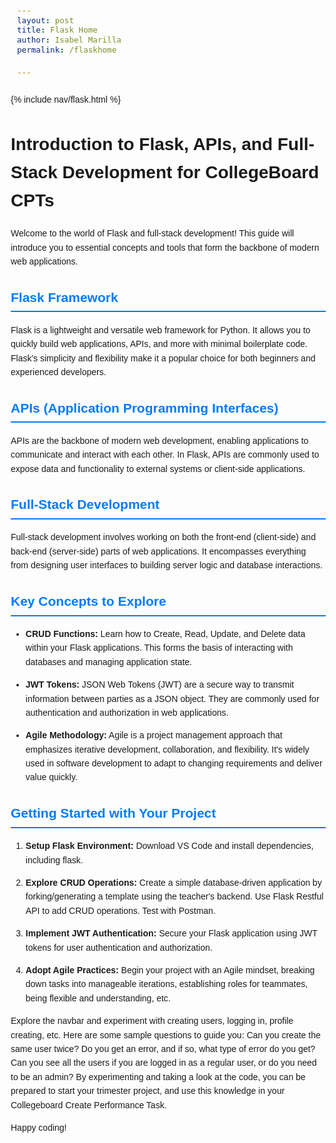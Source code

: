 ```yaml
---
layout: post
title: Flask Home
author: Isabel Marilla
permalink: /flaskhome

---
```



{% include nav/flask.html %}


<style>
  body {
    font-family: Arial, sans-serif;
    line-height: 1.6;
    margin: 20px;
  }

  h2 {
    color: #007bff;
    border-bottom: 2px solid #007bff;
    padding-bottom: 5px;
  }

  h3 {
    color: #17a2b8;
    margin-top: 20px;
  }

  ul {
    margin-bottom: 20px;
  }

  li {
    margin-bottom: 10px;
  }

  code {
    background-color: #f8f9fa;
    padding: 2px 5px;
    border-radius: 3px;
    font-size: 0.9em;
  }

  pre {
    background-color: #f8f9fa;
    padding: 10px;
    border-radius: 5px;
    margin: 15px 0;
    white-space: pre-wrap;
  }

  table {
    width: 100%;
    margin-bottom: 20px;
    border-collapse: collapse;
  }

  th, td {
    border: 1px solid #ddd;
    padding: 8px;
    text-align: left;
  }

  th {
    background-color: #f2f2f2;
  }

  td {
    background-color: #fff;
  }

  .key-concepts {
    background-color: #f8f9fa;
    padding: 15px;
    border-radius: 5px;
    margin-bottom: 20px;
  }
</style>

# Introduction to Flask, APIs, and Full-Stack Development for CollegeBoard CPTs

Welcome to the world of Flask and full-stack development! This guide will introduce you to essential concepts and tools that form the backbone of modern web applications.

## Flask Framework

Flask is a lightweight and versatile web framework for Python. It allows you to quickly build web applications, APIs, and more with minimal boilerplate code. Flask's simplicity and flexibility make it a popular choice for both beginners and experienced developers.

## APIs (Application Programming Interfaces)

APIs are the backbone of modern web development, enabling applications to communicate and interact with each other. In Flask, APIs are commonly used to expose data and functionality to external systems or client-side applications.

## Full-Stack Development

Full-stack development involves working on both the front-end (client-side) and back-end (server-side) parts of web applications. It encompasses everything from designing user interfaces to building server logic and database interactions.

## Key Concepts to Explore

- **CRUD Functions:** Learn how to Create, Read, Update, and Delete data within your Flask applications. This forms the basis of interacting with databases and managing application state.

- **JWT Tokens:** JSON Web Tokens (JWT) are a secure way to transmit information between parties as a JSON object. They are commonly used for authentication and authorization in web applications.

- **Agile Methodology:** Agile is a project management approach that emphasizes iterative development, collaboration, and flexibility. It's widely used in software development to adapt to changing requirements and deliver value quickly.

## Getting Started with Your Project

1. **Setup Flask Environment:** Download VS Code and install dependencies, including flask. 

2. **Explore CRUD Operations:** Create a simple database-driven application by forking/generating a template using the teacher's backend. Use  Flask  Restful API to add CRUD operations. Test with Postman.

3. **Implement JWT Authentication:** Secure your Flask application using JWT tokens for user authentication and authorization.

4. **Adopt Agile Practices:** Begin your project with an Agile mindset, breaking down tasks into manageable iterations, establishing roles for teammates, being flexible and understanding, etc. 

Explore the navbar and experiment with creating users,  logging in, profile creating,  etc. Here are some sample questions to guide you: Can you create the same user twice? Do you get an error, and if so, what  type  of error do you get? Can you see all the users if you are logged in as a regular user, or do you need to be an admin? By experimenting and taking a look at the code, you can be prepared to start your trimester project, and use this knowledge in your Collegeboard Create Performance Task. 

Happy coding!
